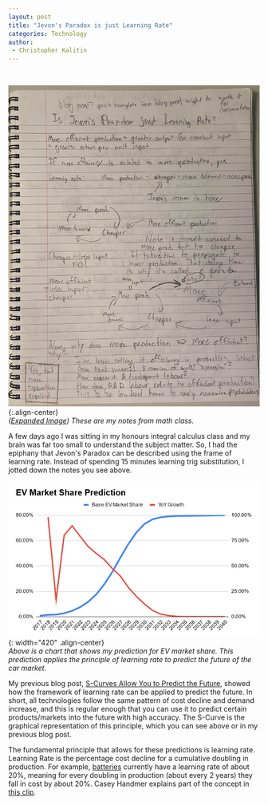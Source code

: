 ```yaml
---
layout: post
title: "Jevon's Paradox is just Learning Rate"
categories: Technology
author:
 - Christopher Kalitin
---
```

<head>
    <meta property="og:image" content="{{site.url}}/assets/images/jevons-learning-rate/notebook.jpg">
</head>

![Image description](/assets/images/jevons-learning-rate/notebook.jpg){:.align-center}  
<i>(<a href="{{site.url}}/assets/images/jevons-learning-rate/notebook.jpg">Expanded Image</a>) These are my notes from math class.</i>

A few days ago I was sitting in my honours integral calculus class and my brain was far too small to understand the subject matter. So, I had the epiphany that Jevon's Paradox can be described using the frame of learning rate. Instead of spending 15 minutes learning trig substitution, I jotted down the notes you see above.

![Image description](/assets/images/s-curve-examples/Chart-EV-Prediction.jpg){: width="420" .align-center}  
<i>Above is a chart that shows my prediction for EV market share. This prediction applies the principle of learning rate to predict the future of the car market.</i>

My previous blog post, <a href="https://ckalitin.github.io/technology/2024/11/19/s-curve-examples.html">S-Curves Allow You to Predict the Future</a>, showed how the framework of learning rate can be applied to predict the future. In short, all technologies follow the same pattern of cost decline and demand increase, and this is regular enough that you can use it to predict certain products/markets into the future with high accuracy. The S-Curve is the graphical representation of this principle, which you can see above or in my previous blog post.

The fundamental principle that allows for these predictions is learning rate. Learning Rate is the percentage cost decline for a cumulative doubling in production. For example, <a href="https://www.pv-magazine.com/2021/03/29/battery-costs-have-fallen-97-since-1991-claim-mit-researchers/">batteries</a> currently have a learning rate of about 20%, meaning for every doubling in production (about every 2 years) they fall in cost by about 20%. Casey Handmer explains part of the concept in <a href="https://youtu.be/ekEdq6PhC0Q?si=Verot8watOdSoCzD&t=551">this clip</a>.

